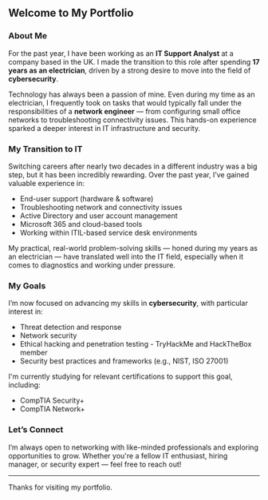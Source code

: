 ## Welcome to My Portfolio

### About Me

For the past year, I have been working as an **IT Support Analyst** at a company based in the UK. I made the transition to this role after spending **17 years as an electrician**, driven by a strong desire to move into the field of **cybersecurity**.

Technology has always been a passion of mine. Even during my time as an electrician, I frequently took on tasks that would typically fall under the responsibilities of a **network engineer** — from configuring small office networks to troubleshooting connectivity issues. This hands-on experience sparked a deeper interest in IT infrastructure and security.

### My Transition to IT

Switching careers after nearly two decades in a different industry was a big step, but it has been incredibly rewarding. Over the past year, I’ve gained valuable experience in:

- End-user support (hardware & software)
- Troubleshooting network and connectivity issues
- Active Directory and user account management
- Microsoft 365 and cloud-based tools
- Working within ITIL-based service desk environments

My practical, real-world problem-solving skills — honed during my years as an electrician — have translated well into the IT field, especially when it comes to diagnostics and working under pressure.

### My Goals

I’m now focused on advancing my skills in **cybersecurity**, with particular interest in:

- Threat detection and response
- Network security
- Ethical hacking and penetration testing - TryHackMe and HackTheBox member 
- Security best practices and frameworks (e.g., NIST, ISO 27001)

I'm currently studying for relevant certifications to support this goal, including:

- CompTIA Security+
- CompTIA Network+

### Let’s Connect

I’m always open to networking with like-minded professionals and exploring opportunities to grow. Whether you're a fellow IT enthusiast, hiring manager, or security expert — feel free to reach out!

---

Thanks for visiting my portfolio.
